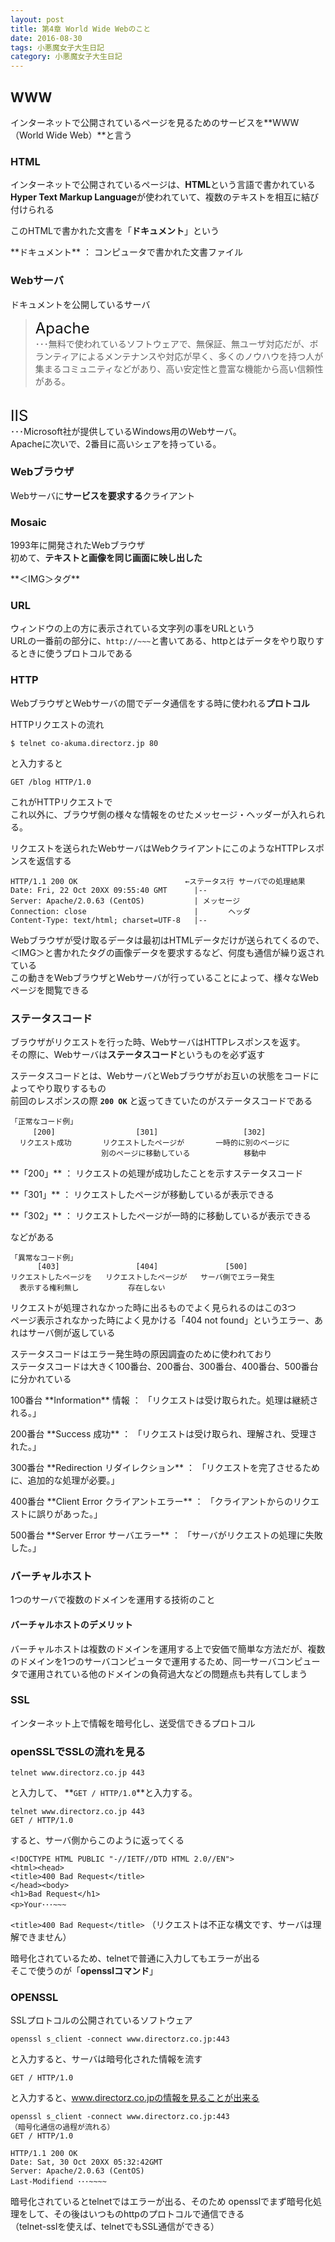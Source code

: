 ```yaml
---
layout: post
title: 第4章 World Wide Webのこと
date: 2016-08-30
tags: 小悪魔女子大生日記
category: 小悪魔女子大生日記
---
```


## WWW
インターネットで公開されているページを見るためのサービスを**WWW（World Wide Web）**と言う

### HTML
インターネットで公開されているページは、**HTML**という言語で書かれている<br>
**Hyper Text Markup Language**が使われていて、複数のテキストを相互に結び付けられる

このHTMLで書かれた文書を「**ドキュメント**」という
<p class="info">**ドキュメント** ： コンピュータで書かれた文書ファイル

### Webサーバ
ドキュメントを公開しているサーバ<br>
> <font size = "5" color="0f0f0f"> Apache </font><br>
･･･無料で使われているソフトウェアで、無保証、無ユーザ対応だが、ボランティアによるメンテナンスや対応が早く、多くのノウハウを持つ人が集まるコミュニティなどがあり、高い安定性と豊富な機能から高い信頼性がある。
<br>
<font size="5" color="0f0f0f"> IIS </font><br>
･･･Microsoft社が提供しているWindows用のWebサーバ。<br>
Apacheに次いで、2番目に高いシェアを持っている。

### Webブラウザ
Webサーバに**サービスを要求する**クライアント

### Mosaic
1993年に開発されたWebブラウザ<br>
初めて、**テキストと画像を同じ画面に映し出した**
<p class="info"> **＜IMG＞タグ**

### URL
ウィンドウの上の方に表示されている文字列の事をURLという<br>
URLの一番前の部分に、`http://~~~`と書いてある、httpとはデータをやり取りするときに使うプロトコルである

### HTTP
WebブラウザとWebサーバの間でデータ通信をする時に使われる**プロトコル**

HTTPリクエストの流れ

```
$ telnet co-akuma.directorz.jp 80
```

と入力すると

```
GET /blog HTTP/1.0
```

これがHTTPリクエストで<br>
これ以外に、ブラウザ側の様々な情報をのせたメッセージ・ヘッダーが入れられる。

リクエストを送られたWebサーバはWebクライアントにこのようなHTTPレスポンスを返信する

```
HTTP/1.1 200 OK                        ←ステータス行 サーバでの処理結果
Date: Fri, 22 Oct 20XX 09:55:40 GMT      |--
Server: Apache/2.0.63 (CentOS)           | メッセージ
Connection: close                        |　　　　ヘッダ
Content-Type: text/html; charset=UTF-8   |--
```

Webブラウザが受け取るデータは最初はHTMLデータだけが送られてくるので、＜IMG＞と書かれたタグの画像データを要求するなど、何度も通信が繰り返されている<br>
この動きをWebブラウザとWebサーバが行っていることによって、様々なWebページを閲覧できる

### ステータスコード
ブラウザがリクエストを行った時、WebサーバはHTTPレスポンスを返す。<br>
その際に、Webサーバは**ステータスコード**というものを必ず返す

ステータスコードとは、WebサーバとWebブラウザがお互いの状態をコードによってやり取りするもの<br>
前回のレスポンスの際 **`200 OK`** と返ってきていたのがステータスコードである

```
「正常なコード例」
     [200]                  [301]                   [302]　
  リクエスト成功 　　 　リクエストしたページが       一時的に別のページに
  　　　　　　　     　別のページに移動している            移動中
```
<p class="info">**「200」** ： リクエストの処理が成功したことを示すステータスコード
<p class="info">**「301」** ： リクエストしたページが移動しているが表示できる
<p class="info">**「302」** ： リクエストしたページが一時的に移動しているが表示できる

などがある

```
「異常なコード例」
      [403]                 [404]               [500]
リクエストしたページを   リクエストしたページが   サーバ側でエラー発生
  表示する権利無し           存在しない
```
リクエストが処理されなかった時に出るものでよく見られるのはこの3つ<br>
ページ表示されなかった時によく見かける「404 not found」というエラー、あれはサーバ側が返している

ステータスコードはエラー発生時の原因調査のために使われており<br>
ステータスコードは大きく100番台、200番台、300番台、400番台、500番台に分かれている

<p class="info">100番台 **Information** 情報 ： 「リクエストは受け取られた。処理は継続される。」
<p class="info">200番台 **Success 成功** ： 「リクエストは受け取られ、理解され、受理された。」
<p class="info">300番台 **Redirection リダイレクション** ： 「リクエストを完了させるために、追加的な処理が必要。」
<p class="info">400番台 **Client Error クライアントエラー** ： 「クライアントからのリクエストに誤りがあった。」
<p class="info">500番台 **Server Error サーバエラー** ： 「サーバがリクエストの処理に失敗した。」

### バーチャルホスト
1つのサーバで複数のドメインを運用する技術のこと

#### バーチャルホストのデメリット
バーチャルホストは複数のドメインを運用する上で安価で簡単な方法だが、複数のドメインを1つのサーバコンピュータで運用するため、同一サーバコンピュータで運用されている他のドメインの負荷過大などの問題点も共有してしまう

### SSL
インターネット上で情報を暗号化し、送受信できるプロトコル

### openSSLでSSLの流れを見る

```
telnet www.directorz.co.jp 443
```
と入力して、 **`GET / HTTP/1.0`**と入力する。
```
telnet www.directorz.co.jp 443
GET / HTTP/1.0
```

すると、サーバ側からこのように返ってくる

```
<!DOCTYPE HTML PUBLIC "-//IETF//DTD HTML 2.0//EN">
<html><head>
<title>400 Bad Request</title>
</head><body>
<h1>Bad Request</h1>
<p>Your･･･~~~
```
`<title>400 Bad Request</title>`
（リクエストは不正な構文です、サーバは理解できません）

暗号化されているため、telnetで普通に入力してもエラーが出る<br>
そこで使うのが「**opensslコマンド**」

### OPENSSL
SSLプロトコルの公開されているソフトウェア

```
openssl s_client -connect www.directorz.co.jp:443
```

と入力すると、サーバは暗号化された情報を流す

```
GET / HTTP/1.0
```

と入力すると、www.directorz.co.jpの情報を見ることが出来る

```
openssl s_client -connect www.directorz.co.jp:443
（暗号化通信の過程が流れる）
GET / HTTP/1.0

HTTP/1.1 200 OK
Date: Sat, 30 Oct 20XX 05:32:42GMT
Server: Apache/2.0.63 (CentOS)
Last-Modifiend ･･･~~~~
```
暗号化されているとtelnetではエラーが出る、そのため opensslでまず暗号化処理をして、その後はいつものhttpのプロトコルで通信できる<br>
（telnet-sslを使えば、telnetでもSSL通信ができる）